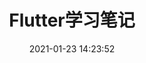 ---
title: Flutter学习笔记
date: 2021-01-23 14:23:52
tags: [flutter, native, advanced]
categories: note
---